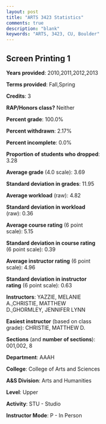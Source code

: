 ```yaml
---
layout: post
title: "ARTS 3423 Statistics"
comments: true
description: "blank"
keywords: "ARTS, 3423, CU, Boulder"
--- 
```

<head>
<script src="https://ajax.googleapis.com/ajax/libs/jquery/2.1.3/jquery.min.js"></script>
<script src="https://dl.dropboxusercontent.com/s/pc42nxpaw1ea4o9/highcharts.js?dl=0"></script>
<!-- <script src="../assets/js/highcharts.js"></script> -->
<style type="text/css">@font-face {
	font-family: "Bebas Neue";
	src: url(https://www.filehosting.org/file/details/544349/BebasNeue%20Regular.otf) format("opentype");
	}
	h1.Bebas { 
		font-family: "Bebas Neue", Verdana, Tahoma;
	}
</style>
</head>
<body>
	<div id="container" style="float: right; width: 45%; height: 88%; margin-left: 2.5%; margin-right: 2.5%;"></div>
	<script language="JavaScript">
		$(document).ready(function() {
		var chart = {type: 'column'};
		var title = {text: 'Grade Distribution'};
		var xAxis = {categories: ['A','B','C','D','F'],crosshair: true};
		var yAxis = {min: 0,title: {text: 'Percentage'}};
		var tooltip = {headerFormat: '<center><b><span style="font-size:20px">{point.key}</span></b></center>',
		               pointFormat: '<td style="padding:0"><b>{point.y:.1f}%</b></td>',
		               footerFormat: '</table>',shared: true,useHTML: true};
		var plotOptions = {column: {pointPadding: 0.0,borderWidth: 0}};  
		var credits = {enabled: false};var series= [{name: 'Percent',data: [74.58,19.49,5.93,0.0,0.0,]}];
		var json = {};
		json.chart = chart;
		json.title = title;
		json.tooltip = tooltip;
		json.xAxis = xAxis;
		json.yAxis = yAxis;  
		json.series = series;
		json.plotOptions = plotOptions;  
		json.credits = credits;
		$('#container').highcharts(json);
	});
	</script>
</body>
			   
## Screen Printing 1

**Years provided**: 2010,2011,2012,2013

**Terms provided**: Fall,Spring

**Credits**: 3

**RAP/Honors class?** Neither

**Percent grade**: 100.0%

**Percent withdrawn**: 2.17%

**Percent incomplete**: 0.0%

**Proportion of students who dropped**: 3.28

**Average grade** (4.0 scale): 3.69

**Standard deviation in grades**: 11.95

**Average workload** (raw): 4.82

**Standard deviation in workload** (raw): 0.36

**Average course rating** (6 point scale): 5.15

**Standard deviation in course rating** (6 point scale): 0.39

**Average instructor rating** (6 point scale): 4.96

**Standard deviation in instructor rating** (6 point scale): 0.63

**Instructors**: YAZZIE, MELANIE A.,CHRISTIE, MATTHEW D.,GHORMLEY, JENNIFER LYNN

**Easiest instructor** (based on class grade): CHRISTIE, MATTHEW D.

**Sections** (and **number of sections**): 001,002, 8

**Department**: AAAH

**College**: College of Arts and Sciences

**A&S Division**: Arts and Humanities

**Level**: Upper

**Activity**: STU - Studio

**Instructor Mode**: P  - In Person